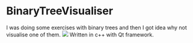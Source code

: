 # BinaryTreeVisualiser
I was doing some exercises with binary trees and then I got idea why not visualise one of them.
![](git_out.gif)
Written in c++ with Qt framework.
